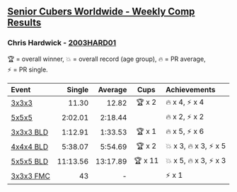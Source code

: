 <style>table {white-space: nowrap;}</style>

## [Senior Cubers Worldwide - Weekly Comp Results](/scw-comp/results/)
### Chris Hardwick - [2003HARD01](https://www.worldcubeassociation.org/persons/2003HARD01)

<span style="white-space: nowrap;">🏆 = overall winner</span>, <span style="white-space: nowrap;">💥 = overall record (age group)</span>, <span style="white-space: nowrap;">🔥 = PR average</span>, <span style="white-space: nowrap;">⚡ = PR single</span>.

| Event | Single | Average | Cups | Achievements|
| :-- | --: | --: | :--: | :-- |
| [3x3x3](333.md) | 11.30 | 12.82 | 🏆 x 2 | 🔥 x 4, ⚡ x 4 |
| [5x5x5](555.md) | 2:02.01 | 2:18.44 |  | 🔥 x 2, ⚡ x 2 |
| [3x3x3 BLD](333bf.md) | 1:12.91 | 1:33.53 | 🏆 x 1 | 🔥 x 5, ⚡ x 6 |
| [4x4x4 BLD](444bf.md) | 5:38.07 | 5:54.69 | 🏆 x 2 | 💥 x 3, 🔥 x 3, ⚡ x 5 |
| [5x5x5 BLD](555bf.md) | 11:13.56 | 13:17.89 | 🏆 x 11 | 💥 x 5, 🔥 x 3, ⚡ x 3 |
| [3x3x3 FMC](333fm.md) | 43 | - |  | ⚡ x 1 |

<!-- Global site tag (gtag.js) - Google Analytics -->
<script async src="https://www.googletagmanager.com/gtag/js?id=UA-86348435-3"></script>
<script>window.dataLayer = window.dataLayer || []; function gtag() {dataLayer.push(arguments);} gtag('js', new Date()); gtag('config', 'UA-86348435-3');</script>
